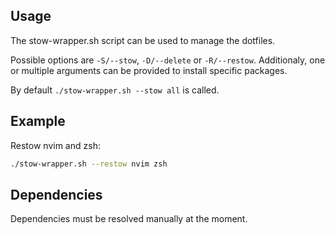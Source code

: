 ## Usage
The stow-wrapper.sh script can be used to manage the dotfiles. 

Possible options are `-S/--stow`, `-D/--delete` or `-R/--restow`. Additionaly, one or multiple arguments can be provided to install specific packages. 

By default `./stow-wrapper.sh --stow all` is called.

## Example
Restow nvim and zsh:
```bash
./stow-wrapper.sh --restow nvim zsh
```

## Dependencies
Dependencies must be resolved manually at the moment.
